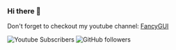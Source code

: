 ### Hi there 👋
Don't forget to checkout my youtube channel: [FancyGUI](https://fancywhale.link/github-fancygui-youtube-link)

![Youtube Subscribers](https://img.shields.io/youtube/channel/subscribers/UCqhi7EGTUyv1l4LlyLZbToA) ![GitHub followers](https://img.shields.io/github/followers/gcarrarom?style=social)
<!--
**gcarrarom/gcarrarom** is a ✨ _special_ ✨ repository because its `README.md` (this file) appears on your GitHub profile.

Here are some ideas to get you started:

- 🔭 I’m currently working on ...
- 🌱 I’m currently learning ...
- 👯 I’m looking to collaborate on ...
- 🤔 I’m looking for help with ...
- 💬 Ask me about ...
- 📫 How to reach me: ...
- 😄 Pronouns: ...
- ⚡ Fun fact: ...
-->
